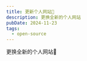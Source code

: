 ```yaml
---
title: 更新个人网站🚀
description: 更换全新的个人网站
pubDate: 2024-11-23
tags:
  - open-source
---
```


更换全新的个人网站🥳
